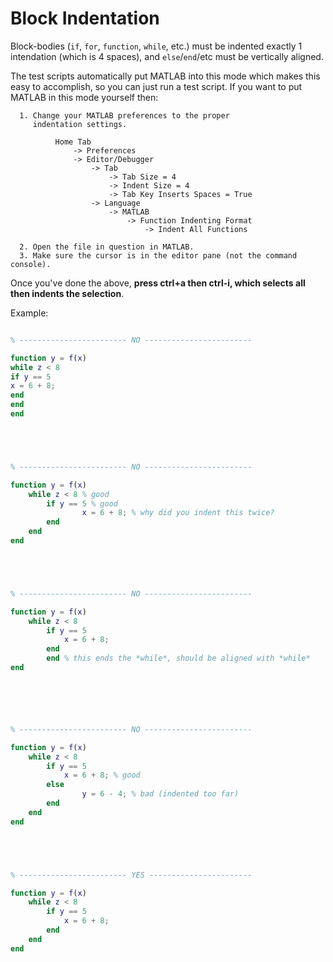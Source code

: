 
# Block Indentation

Block-bodies (`if`, `for`, `function`, `while`, etc.) must be indented
exactly 1 intendation (which is 4 spaces), and `else`/`end`/etc must
be vertically aligned.

The test scripts automatically put MATLAB into this mode which makes this easy to accomplish, so you can just run a test script.
If you want to put MATLAB in this mode yourself then:
```
  1. Change your MATLAB preferences to the proper
     indentation settings.
          
          Home Tab 
              -> Preferences 
              -> Editor/Debugger
                  -> Tab
                      -> Tab Size = 4 
                      -> Indent Size = 4 
                      -> Tab Key Inserts Spaces = True
                  -> Language
                      -> MATLAB
                          -> Function Indenting Format
                              -> Indent All Functions

  2. Open the file in question in MATLAB.
  3. Make sure the cursor is in the editor pane (not the command console).
```

Once you've done the above, **press ctrl+a then ctrl-i, which selects all then indents the selection**.

Example:

```matlab

% ------------------------ NO ------------------------

function y = f(x)
while z < 8
if y == 5
x = 6 + 8;
end
end
end





% ------------------------ NO ------------------------

function y = f(x)
    while z < 8 % good
        if y == 5 % good
                x = 6 + 8; % why did you indent this twice?
        end
    end
end





% ------------------------ NO ------------------------

function y = f(x)
    while z < 8
        if y == 5
            x = 6 + 8;
        end
        end % this ends the *while*, should be aligned with *while*
end






% ------------------------ NO ------------------------

function y = f(x)
    while z < 8
        if y == 5
            x = 6 + 8; % good
        else
                y = 6 - 4; % bad (indented too far)
        end
    end 
end





% ------------------------ YES -----------------------

function y = f(x)
    while z < 8
        if y == 5
            x = 6 + 8;
        end
    end
end

```

